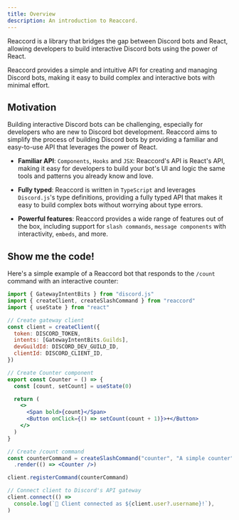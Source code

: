 ```yaml
---
title: Overview
description: An introduction to Reaccord.
---
```


Reaccord is a library that bridges the gap between Discord bots and React, allowing developers to build interactive Discord bots using the power of React. 

Reaccord provides a simple and intuitive API for creating and managing Discord bots, making it easy to build complex and interactive bots with minimal effort.

## Motivation

Building interactive Discord bots can be challenging, especially for developers who are new to Discord bot development. Reaccord aims to simplify the process of building Discord bots by providing a familiar and easy-to-use API that leverages the power of React.

- **Familiar API**: `Components`, `Hooks` and `JSX`: Reaccord's API is React's API, making it easy for developers to build your bot's UI and logic the same tools and patterns you already know and love.

- **Fully typed**: Reaccord is written in `TypeScript` and leverages `Discord.js`'s type definitions, providing a fully typed API that makes it easy to build complex bots without worrying about type errors.

- **Powerful features**: Reaccord provides a wide range of features out of the box, including support for `slash commands`, `message components` with interactivity, `embeds`, and more.

## Show me the code!

Here's a simple example of a Reaccord bot that responds to the `/count` command with an interactive counter:

```jsx
import { GatewayIntentBits } from "discord.js"
import { createClient, createSlashCommand } from "reaccord"
import { useState } from "react"

// Create gateway client
const client = createClient({
  token: DISCORD_TOKEN,
  intents: [GatewayIntentBits.Guilds],
  devGuildId: DISCORD_DEV_GUILD_ID,
  clientId: DISCORD_CLIENT_ID,
})

// Create Counter component
export const Counter = () => {
  const [count, setCount] = useState(0)

  return (
    <>
      <Span bold>{count}</Span>
      <Button onClick={() => setCount(count + 1)}>+</Button>
    </>
  )
}

// Create /count command
const counterCommand = createSlashCommand("counter", "A simple counter")
  .render(() => <Counter />)

client.registerCommand(counterCommand)

// Connect client to Discord's API gateway
client.connect(() =>
  console.log(`🚀 Client connected as ${client.user?.username}!`),
)
```